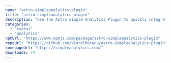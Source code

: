 ```yaml
---
name: "astro-simpleanalytics-plugin"
title: "astro-simpleanalytics-plugin"
description: "Use the Astro Simple Analytics Plugin to quickly integrate Simple Analytics in your Astro project with parameter control over several features."
categories:
  - "css+ui"
  - "analytics"
npmUrl: "https://www.npmjs.com/package/astro-simpleanalytics-plugin"
repoUrl: "https://github.com/ViorelMocanu/astro-simpleanalytics-plugin"
homepageUrl: "https://simpleanalytics.com/"
downloads: 74
---
```

